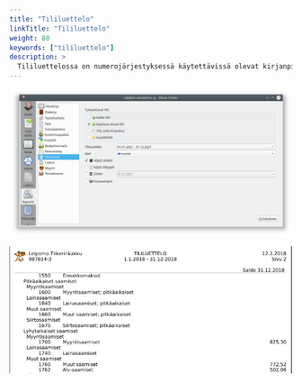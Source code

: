 ```yaml
---
title: "Tililuettelo"
linkTitle: "Tililuettelo"
weight: 80
keywords: ["tililuettelo"]
description: >
  Tililuettelossa on numerojärjestyksessä käytettävissä olevat kirjanpitotilit.
---
```


![](/img/fi/raportit/tililuettelodlg.png)

![](/img/fi/raportit/tililuettelo.png)
